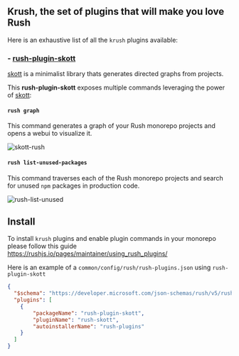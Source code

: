 ## Krush, the set of plugins that will make you love Rush

Here is an exhaustive list of all the `krush` plugins available:

### - [rush-plugin-skott](https://github.com/antoine-coulon/krush/tree/master/plugins/rush-plugin-skott)

[skott](https://github.com/antoine-coulon/skott) is a minimalist library thats generates directed graphs from projects.

This **rush-plugin-skott** exposes multiple commands leveraging the power of [skott](https://github.com/antoine-coulon/skott):

#### `rush graph`

This command generates a graph of your Rush monorepo projects and opens a webui to visualize it.

![skott-rush](https://user-images.githubusercontent.com/43391199/215892215-eee3b70a-4186-4669-b02c-18b0f376234e.png)

#### `rush list-unused-packages`

This command traverses each of the Rush monorepo projects and search for unused `npm` packages in production code.

![rush-list-unused](https://user-images.githubusercontent.com/43391199/216106483-4d6be883-1d2d-4bb0-a1ca-bc2c04884af6.png)

## Install

To install `krush` plugins and enable plugin commands in your monorepo please follow this guide https://rushjs.io/pages/maintainer/using_rush_plugins/

Here is an example of a `common/config/rush/rush-plugins.json` using `rush-plugin-skott`

```json
{
  "$schema": "https://developer.microsoft.com/json-schemas/rush/v5/rush-plugins.schema.json",
  "plugins": [
    {
        "packageName": "rush-plugin-skott",
        "pluginName": "rush-skott",
        "autoinstallerName": "rush-plugins"
    }
  ]
}
```

